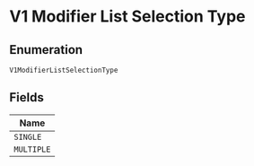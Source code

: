 
# V1 Modifier List Selection Type

## Enumeration

`V1ModifierListSelectionType`

## Fields

| Name |
|  --- |
| `SINGLE` |
| `MULTIPLE` |

